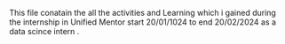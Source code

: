 This file conatain the all the activities and Learning which i gained during the internship in Unified Mentor start 20/01/1024 to end 20/02/2024 as a data scince intern .
